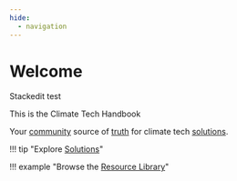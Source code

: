 ```yaml
---
hide:
  - navigation
---
```


# Welcome

Stackedit test

This is the Climate Tech Handbook

Your [community](/contribute) source of [truth](../contribute/#quality-journalism) for climate tech [solutions](solutions).

!!! tip "Explore [Solutions](solutions)"

!!! example "Browse the [Resource Library](resources)"

<!-- !!! example "Our top priorities" -->

<!-- !!! example "Become a member" [heart donate] -->
<!--stackedit_data:
eyJoaXN0b3J5IjpbMjEzNDM2NzU3OV19
-->